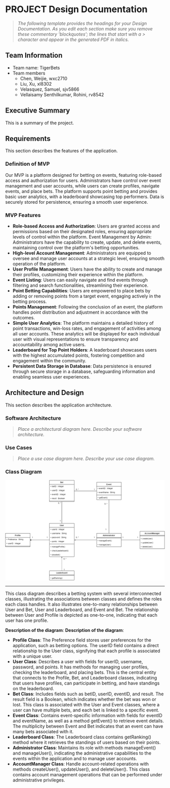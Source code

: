 
# PROJECT Design Documentation

> _The following template provides the headings for your Design
> Documentation.  As you edit each section make sure you remove these
> commentary 'blockquotes'; the lines that start with a > character
> and appear in the generated PDF in italics._

## Team Information
* Team name: TigerBets
* Team members
  - Chen, Weijie, wxc2710
  - Liu, Xu, xl8302
  - Velasquez, Samuel, sjv5866
  - Vellaisamy Senthilkumar, Rohini, rv8542


## Executive Summary

This is a summary of the project.


## Requirements

This section describes the features of the application.

### Definition of MVP

Our MVP is a platform designed for betting on events, featuring role-based access and authorization for users. Administrators have control over event management and user accounts, while users can create profiles, navigate events, and place bets. The platform supports point betting and provides basic user analytics, with a leaderboard showcasing top performers. Data is securely stored for persistence, ensuring a smooth user experience.

### MVP Features

- **Role-based Access and Authorization**: Users are granted access and permissions based on their designated roles, ensuring appropriate levels of control within the platform.
Event Management by Admin: Administrators have the capability to create, update, and delete events, maintaining control over the platform's betting opportunities.
- **High-level Account Management**: Administrators are equipped to oversee and manage user accounts at a strategic level, ensuring smooth operation of the platform.
- **User Profile Management**: Users have the ability to create and manage their profiles, customizing their experience within the platform.
- **Event Listing**: Users can easily navigate and find events through filtering and search functionalities, streamlining their experience.
- **Point Betting Capabilities**: Users are empowered to place bets by adding or removing points from a target event, engaging actively in the betting process.
- **Points Management**: Following the conclusion of an event, the platform handles point distribution and adjustment in accordance with the outcomes.
- **Simple User Analytics**: The platform maintains a detailed history of point transactions, win-loss rates, and engagement of activities among all user accounts. These analytics will be displayed for each individual user with visual representations to ensure transparency and accountability among active users.
- **Leaderboard for Top Point Holders**: A leaderboard showcases users with the highest accumulated points, fostering competition and engagement within the community.
- **Persistent Data Storage in Database**: Data persistence is ensured through secure storage in a database, safeguarding information and enabling seamless user experiences.


## Architecture and Design

This section describes the application architecture.

### Software Architecture
> _Place a architectural diagram here._
> _Describe your software architecture._


### Use Cases
> _Place a use case diagram here._
> _Describe your use case diagram._


### Class Diagram
![class-diagram.png](..%2Fassets%2Fclass-diagram.png)
***
This class diagram describes a betting system with several interconnected classes, illustrating the associations between classes and defines the roles each class handles. It also illustrates one-to-many relationships between User and Bet, User and Leaderboard, and Event and Bet. The relationship between User and Profile is depicted as one-to-one, indicating that each user has one profile.

**Description of the diagram**:
**Description of the diagram**:
- **Profile Class**: The Preference field stores user preferences for the application, such as betting options. The userID field contains a direct relationship to the User class, signifying that each profile is associated with a unique user.
- **User Class**: Describes a user with fields for userID, username, password, and points. It has methods for managing user profiles, checking the leaderboard, and placing bets. This is the central entity that connects to the Profile, Bet, and Leaderboard classes, indicating that users have profiles, can participate in betting, and have standings on the leaderboard.
- **Bet Class**: Includes fields such as betID, userID, eventID, and result. The result field is a Boolean, which indicates whether the bet was won or lost. This class is associated with the User and Event classes, where a user can have multiple bets, and each bet is linked to a specific event.
- **Event Class**: Contains event-specific information with fields for eventID and eventName, as well as a method getEvent() to retrieve event details. The multiplicity between Event and Bet indicates that an event can have many bets associated with it.
- **Leaderboard Class**: The Leaderboard class contains getRanking() method where it retrieves the standings of users based on their points.
- **Administrator Class**: Maintains its role with methods manageEvent() and manageUser(), indicating the administrative capabilities to the events within the application and to manage user accounts.
- **AccountManager Class**: Handle account-related operations with methods createUser(), updateUser(), and deleteUser(). This class contains account management operations that can be performed under administrative privileges.
